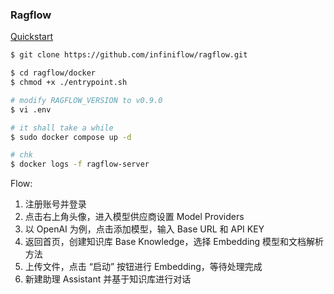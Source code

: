 ### Ragflow

[Quickstart](https://ragflow.io/docs/dev/)

```bash
$ git clone https://github.com/infiniflow/ragflow.git
```

```bash
$ cd ragflow/docker
$ chmod +x ./entrypoint.sh

# modify RAGFLOW_VERSION to v0.9.0
$ vi .env

# it shall take a while
$ sudo docker compose up -d

# chk
$ docker logs -f ragflow-server
```

Flow:

1. 注册账号并登录
2. 点击右上角头像，进入模型供应商设置 Model Providers
3. 以 OpenAI 为例，点击添加模型，输入 Base URL 和 API KEY
4. 返回首页，创建知识库 Base Knowledge，选择 Embedding 模型和文档解析方法
5. 上传文件，点击 “启动” 按钮进行 Embedding，等待处理完成
6. 新建助理 Assistant 并基于知识库进行对话
